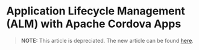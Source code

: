 <properties
   pageTitle="Application Lifecycle Management (ALM) with Apache Cordova Apps | Cordova"
   description="description"
   services="na"
   documentationCenter=""
   authors="kraigb"
   tags=""/>
<tags
   ms.service="na"
   ms.devlang="javascript"
   ms.topic="article"
   ms.tgt_pltfrm="mobile-multiple"
   ms.workload="na"
   ms.date="09/11/2015"
   ms.author="kraigb"/>

# Application Lifecycle Management (ALM) with Apache Cordova Apps

> **NOTE:** This article is depreciated. The new article can be found [here](/articles/develop-apps/alm-cordova.md).
